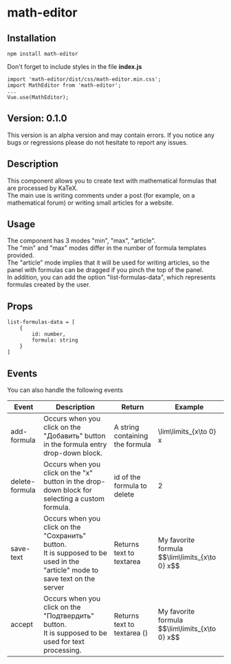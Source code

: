 # math-editor

## Installation

```
npm install math-editor
```
Don't forget to include styles in the file **index.js**
```
import 'math-editor/dist/css/math-editor.min.css';
import MathEditor from 'math-editor';
...
Vue.use(MathEditor);
```

## Version: 0.1.0

This version is an alpha version and may contain errors.
If you notice any bugs or regressions please do not hesitate to report any issues.

## Description

This component allows you to create text with mathematical formulas
that are processed by KaTeX.\
The main use is writing comments under a post (for example, on a mathematical forum) or writing small articles for a website.

## Usage

The component has 3 modes "min", "max", "article".\
The "min" and "max" modes differ in the number of formula templates
provided.\
The "article" mode implies that it will be used for writing articles, so the panel with formulas can be dragged
if you pinch the top of the panel.\
In addition, you can add the option "list-formulas-data", which represents formulas created by the user.

## Props
```
list-formulas-data = [
    {
        id: number,
        formula: string
    }
]
```

## Events
You can also handle the following events
<table>
    <thead>
        <tr>
            <th>Event</th>
            <th>Description</th>
            <th>Return</th>
            <th>Example</th>
        </tr>
    </thead>
    <tbody>
        <tr>
            <td>add-formula</td>
            <td>Occurs when you click on the "Добавить" button in the formula entry drop-down block.</td>
            <td>A string containing the formula</td>
            <td>\lim\limits_{x\to 0} x</td>
        </tr>
        <tr>
            <td>delete-formula</td>
            <td>Occurs when you click on the "x" button in the drop-down block for selecting a custom formula.</td>
            <td>id of the formula to delete</td>
            <td>2</td>
        </tr>
        <tr>
            <td>save-text</td>
            <td>Occurs when you click on the "Сохранить" button.<br/>
                It is supposed to be used in the "article" mode to save text on the server</td>
            <td>Returns text to textarea</td>
            <td>My favorite formula $$\lim\limits_{x\to 0} x$$</td>
        </tr>
        <tr>
            <td>accept</td>
            <td>Occurs when you click on the "Подтвердить" button.<br/>
                It is supposed to be used for text processing.</td>
            <td>Returns text to textarea ()</td>
            <td>My favorite formula $$\lim\limits_{x\to 0} x$$</td>
        </tr>
    </tbody>
</table>



